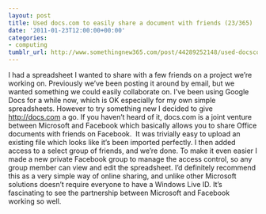 ```yaml
---
layout: post
title: Used docs.com to easily share a document with friends (23/365)
date: '2011-01-23T12:00:00+00:00'
categories:
- computing
tumblr_url: http://www.somethingnew365.com/post/44289252148/used-docscom-to-easily-share-a-document-with
---
```

I had a spreadsheet I wanted to share with a few friends on a project we’re working on. Previously we’ve been posting it around by email, but we wanted something we could easily collaborate on.
I’ve been using Google Docs for a while now, which is OK especially for my own simple spreadsheets. However to try something new I decided to give http://docs.com a go.
If you haven’t heard of it, docs.com is a joint venture between Microsoft and Facebook which basically allows you to share Office documents with friends on Facebook. 
It was trivially easy to upload an existing file which looks like it’s been imported perfectly. I then added access to a select group of friends, and we’re done. To make it even easier I made a new private Facebook group to manage the access control, so any group member can view and edit the spreadsheet.
I’d definitely recommend this as a very simple way of online sharing, and unlike other Microsoft solutions doesn’t require everyone to have a Windows Live ID. It’s fascinating to see the partnership between Microsoft and Facebook working so well.
